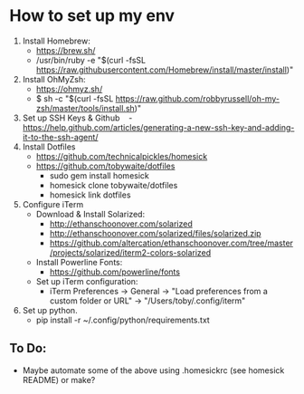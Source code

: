 # How to set up my env #

1. Install Homebrew:
    - https://brew.sh/
    - /usr/bin/ruby -e "$(curl -fsSL https://raw.githubusercontent.com/Homebrew/install/master/install)"
2. Install OhMyZsh:
    - https://ohmyz.sh/
    - $ sh -c "$(curl -fsSL https://raw.github.com/robbyrussell/oh-my-zsh/master/tools/install.sh)"
3. Set up SSH Keys & Github
    - https://help.github.com/articles/generating-a-new-ssh-key-and-adding-it-to-the-ssh-agent/
4. Install Dotfiles
    - https://github.com/technicalpickles/homesick
    - https://github.com/tobywaite/dotfiles
        - sudo gem install homesick
        - homesick clone tobywaite/dotfiles
        - homesick link dotfiles
5. Configure iTerm
    - Download & Install Solarized: 
        - http://ethanschoonover.com/solarized
        - http://ethanschoonover.com/solarized/files/solarized.zip
        - https://github.com/altercation/ethanschoonover.com/tree/master/projects/solarized/iterm2-colors-solarized
    - Install Powerline Fonts:
        - https://github.com/powerline/fonts
    - Set up iTerm configuration:
        - iTerm Preferences -> General -> "Load preferences from a custom folder or URL" -> "/Users/toby/.config/iterm"
6. Set up python.
    - pip install -r ~/.config/python/requirements.txt

## To Do: ##
- Maybe automate some of the above using .homesickrc (see homesick README) or make?
